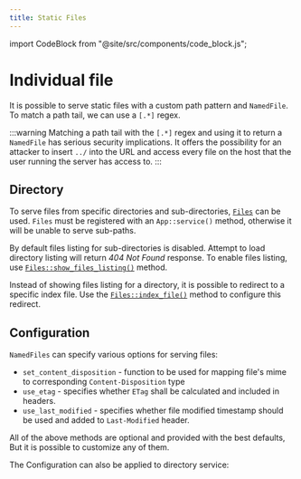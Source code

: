 ```yaml
---
title: Static Files
---
```


import CodeBlock from "@site/src/components/code_block.js";

# Individual file

It is possible to serve static files with a custom path pattern and `NamedFile`. To match a path tail, we can use a `[.*]` regex.

<CodeBlock example="static-files" file="main.rs" section="individual-file" />

:::warning 
Matching a path tail with the `[.*]` regex and using it to return a `NamedFile` has serious security implications. 
It offers the possibility for an attacker to insert `../` into the URL and access every file on the host that the user running the server has access to.
:::

## Directory

To serve files from specific directories and sub-directories, [`Files`][files] can be used. `Files` must be registered with an `App::service()` method, otherwise it will be unable to serve sub-paths.

<CodeBlock example="static-files" file="directory.rs" section="directory" />

By default files listing for sub-directories is disabled. Attempt to load directory listing will return _404 Not Found_ response. To enable files listing, use [`Files::show_files_listing()`][showfileslisting] method.

Instead of showing files listing for a directory, it is possible to redirect to a specific index file. Use the [`Files::index_file()`][indexfile] method to configure this redirect.

## Configuration

`NamedFiles` can specify various options for serving files:

- `set_content_disposition` - function to be used for mapping file's mime to corresponding `Content-Disposition` type
- `use_etag` - specifies whether `ETag` shall be calculated and included in headers.
- `use_last_modified` - specifies whether file modified timestamp should be used and added to `Last-Modified` header.

All of the above methods are optional and provided with the best defaults, But it is possible to customize any of them.

<CodeBlock example="static-files" file="configuration.rs" section="config-one" />

The Configuration can also be applied to directory service:

<CodeBlock example="static-files" file="configuration_two.rs" section="config-two" />

[files]: https://docs.rs/actix-files/0.6/actix_files/struct.Files.html#
[showfileslisting]: https://docs.rs/actix-files/0.6/actix_files/struct.Files.html#method.show_files_listing
[indexfile]: https://docs.rs/actix-files/0.6/actix_files/struct.Files.html#method.index_file
